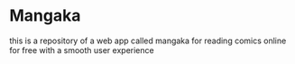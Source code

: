 # Mangaka
this is a repository of a web app called mangaka for reading comics online for free with a smooth user experience
